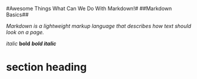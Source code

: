 #Awesome Things What Can We Do With Markdown!#
##Markdown Basics##

*Markdown is a lightweight markup language that describes how text should look on a page.*

*italic*
**bold**
***bold italic***

# section heading
